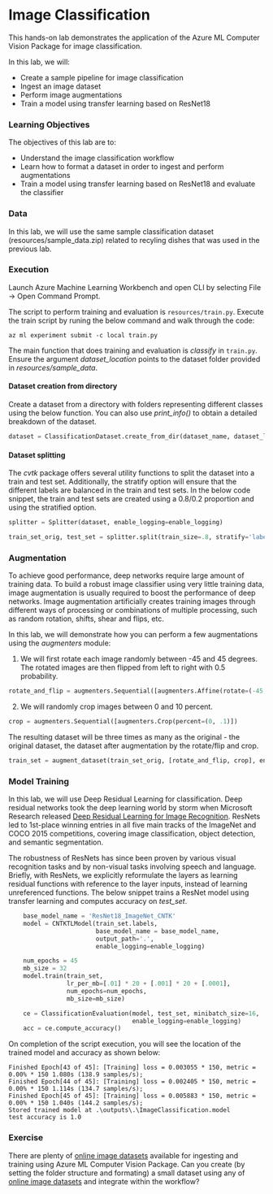 # Image Classification

This hands-on lab demonstrates the application of the Azure ML Computer Vision Package for image classification.

In this lab, we will:
- Create a sample pipeline for image classification
- Ingest an image dataset
- Perform image augmentations
- Train a model using transfer learning based on ResNet18

### Learning Objectives ###

The objectives of this lab are to:
- Understand the image classification workflow
- Learn how to format a dataset in order to ingest and perform augmentations
- Train a model using transfer learning based on ResNet18 and evaluate the classifier

### Data

In this lab, we will use the same sample classification dataset (resources/sample_data.zip) related to recyling dishes that was used in the previous lab.

### Execution

Launch Azure Machine Learning Workbench and open CLI by selecting File -> Open Command Prompt.

The script to perform training and evaluation is `resources/train.py`. Execute the train script by runing the below command and walk through the code:

```az ml experiment submit -c local train.py```

The main function that does training and evaluation is _classify_ in `train.py`. Ensure the argument _dataset_location_ points to the dataset folder provided in _resources/sample_data_.

#### Dataset creation from directory

Create a dataset from a directory with folders representing different classes using the below function. You can also use _print_info()_ to obtain a detailed breakdown of the dataset.

````python
dataset = ClassificationDataset.create_from_dir(dataset_name, dataset_location, enable_logging=enable_logging)
`````

#### Dataset splitting

The _cvtk_ package offers several utility functions to split the dataset into a train and test set. Additionally, the stratify option will ensure that the different labels are balanced in the train and test sets. In the below code snippet, the train and test sets are created using a 0.8/0.2 proportion and using the stratified option.

````python
splitter = Splitter(dataset, enable_logging=enable_logging)

train_set_orig, test_set = splitter.split(train_size=.8, stratify='label')
````

### Augmentation

To achieve good performance, deep networks require large amount of training data. To build a robust image classifier using very little training data, image augmentation is usually required to boost the performance of deep networks.  Image augmentation artificially creates training images through different ways of processing or combinations of multiple processing, such as random rotation, shifts, shear and flips, etc.

In this lab, we will demonstrate how you can perform a few augmentations using the _augmenters_ module:

1. We will first rotate each image randomly between -45 and 45 degrees. The rotated images are then flipped from left to right with 0.5 probability.  

````python
rotate_and_flip = augmenters.Sequential([augmenters.Affine(rotate=(-45, 45)), augmenters.Fliplr(.5)])
````

2. We will randomly crop images between 0 and 10 percent. 


````python
crop = augmenters.Sequential([augmenters.Crop(percent=(0, .1)])
````

The resulting dataset will be three times as many as the original - the original dataset, the dataset after augmentation by the rotate/flip and crop.

````python
train_set = augment_dataset(train_set_orig, [rotate_and_flip, crop], enable_logging=enable_logging)
````

### Model Training

In this lab, we will use Deep Residual Learning for classification. Deep residual networks took the deep learning world by storm when Microsoft Research released [Deep Residual Learning for Image Recognition](https://arxiv.org/pdf/1512.03385.pdf). ResNets led to 1st-place winning entries in all five main tracks of the ImageNet and COCO 2015 competitions, covering image classification, object detection, and semantic segmentation.

The robustness of ResNets has since been proven by various visual recognition tasks and by non-visual tasks involving speech and language. Briefly, with ResNets, we explicitly reformulate the layers as learning residual functions with reference to the layer inputs, instead of learning unreferenced functions. The below snippet trains a ResNet model using transfer learning and computes accuracy on _test_set_.


````python
    base_model_name = 'ResNet18_ImageNet_CNTK'
    model = CNTKTLModel(train_set.labels,
                        base_model_name = base_model_name,
                        output_path='.',
                        enable_logging=enable_logging)

    num_epochs = 45
    mb_size = 32
    model.train(train_set,
                lr_per_mb=[.01] * 20 + [.001] * 20 + [.0001],
                num_epochs=num_epochs,
                mb_size=mb_size)

    ce = ClassificationEvaluation(model, test_set, minibatch_size=16,
                                  enable_logging=enable_logging)
    acc = ce.compute_accuracy()

````

On completion of the script execution, you will see the location of the trained model and accuracy as shown below:

```
Finished Epoch[43 of 45]: [Training] loss = 0.003055 * 150, metric = 0.00% * 150 1.080s (138.9 samples/s);
Finished Epoch[44 of 45]: [Training] loss = 0.002405 * 150, metric = 0.00% * 150 1.114s (134.7 samples/s);
Finished Epoch[45 of 45]: [Training] loss = 0.005883 * 150, metric = 0.00% * 150 1.040s (144.2 samples/s);
Stored trained model at .\outputs\.\ImageClassification.model
test accuracy is 1.0
```

### Exercise

There are plenty of [online image datasets](http://clickdamage.com/sourcecode/cv_datasets.php) available for ingesting and training using Azure ML Computer Vision Package. Can you create (by setting the folder structure and formating) a small dataset using any of [online image datasets](http://clickdamage.com/sourcecode/cv_datasets.php) and integrate within the workflow?
